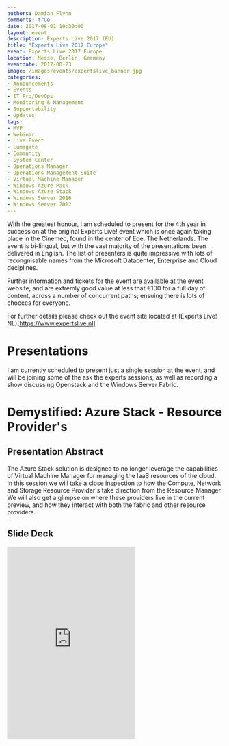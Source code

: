 ```yaml
---
authors: Damian Flynn
comments: true
date: 2017-08-01 10:30:00
layout: event
description: Experts Live 2017 (EU)
title: "Experts Live 2017 Europe"
event: Experts Live 2017 Europe
location: Messe, Berlin, Germany
eventdate: 2017-08-23
image: /images/events/expertslive_banner.jpg
categories:
- Announcements
- Events
- IT Pro/DevOps
- Monitoring & Management
- Supportability
- Updates
tags:
- MVP
- Webinar
- Live Event
- Lumagate
- Community
- System Center
- Operations Manager
- Operations Management Suite
- Virtual Machine Manager
- Windows Azure Pack
- Windows Azure Stack
- Windows Server 2016
- Windows Server 2012
---
```




<!--excerpt.start-->With the greatest honour, I am scheduled to present for the 4th year in succession at the original Experts Live! event which is once again taking place in the Cinemec, found in the center of Ede, The Netherlands.<!--excerpt.end--> The event is bi-lingual, but with the vast majority of the presentations been delivered in English. The list of presenters is quite impressive with lots of recongnisable names from the Microsoft Datacenter, Enterprise and Cloud deciplines.

Further information and tickets for the event are available at the event website, and are extremly good value at less that €100 for a full day of content, across a number of concurrent paths; ensuing there is lots of chocces for everyone.

For further details please check out the event site located at (Experts Live! NL)[https://www.expertslive.nl]

# Presentations
I am currently scheduled to present just a single session at the event, and will be joining some of the ask the experts sessions, as well as recording a show discussing Openstack and the Windows Server Fabric.


# Demystified: Azure Stack -  Resource Provider's
## Presentation Abstract

The Azure Stack solution is designed to no longer leverage the capabilities of Virtual Machine Manager for managing the IaaS resources of the cloud. In this session we will take a close inspection to how the Compute, Network and Storage Resource Provider's take direction from the Resource Manager. We will also get a glimpse on where these providers live in the current preview, and how they interact with both the fabric and other resource providers.

## Slide Deck

<iframe src='https://onedrive.live.com/embed?cid=BD3EF2B8303CD835&resid=BD3EF2B8303CD835%21236414&authkey=AKd_ymIK5zB3u9Q&em=2&wdAr=1.7777777777777777' class="clearfix col_full" height="450" frameborder='0' scrolling="no"></iframe>
